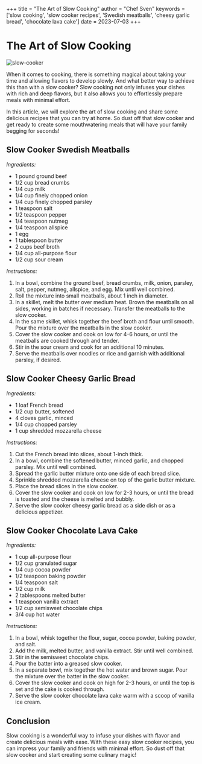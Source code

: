 
+++
title = "The Art of Slow Cooking"
author = "Chef Sven"
keywords = ['slow cooking', 'slow cooker recipes', 'Swedish meatballs', 'cheesy garlic bread', 'chocolate lava cake']
date = 2023-07-03
+++
# The Art of Slow Cooking

![slow-cooker](https://images.unsplash.com/photo-1611714700650-138de60665e8?ixid=MnwxMjA3fDB8MHxzZWFyY2h8NHx8c2xvdy1jb2VjaGVyJTIwaXBob25lJTIwc2hvcCUyMHRyZWV8ZW58MHx8MHx8&ixlib=rb-1.2.1&auto=format&fit=crop&w=500&q=60)

When it comes to cooking, there is something magical about taking your time and allowing flavors to develop slowly. And what better way to achieve this than with a slow cooker? Slow cooking not only infuses your dishes with rich and deep flavors, but it also allows you to effortlessly prepare meals with minimal effort.

In this article, we will explore the art of slow cooking and share some delicious recipes that you can try at home. So dust off that slow cooker and get ready to create some mouthwatering meals that will have your family begging for seconds!

## Slow Cooker Swedish Meatballs

*Ingredients:*

- 1 pound ground beef
- 1/2 cup bread crumbs
- 1/4 cup milk
- 1/4 cup finely chopped onion
- 1/4 cup finely chopped parsley
- 1 teaspoon salt
- 1/2 teaspoon pepper
- 1/4 teaspoon nutmeg
- 1/4 teaspoon allspice
- 1 egg
- 1 tablespoon butter
- 2 cups beef broth
- 1/4 cup all-purpose flour
- 1/2 cup sour cream

*Instructions:*

1. In a bowl, combine the ground beef, bread crumbs, milk, onion, parsley, salt, pepper, nutmeg, allspice, and egg. Mix until well combined.
2. Roll the mixture into small meatballs, about 1 inch in diameter.
3. In a skillet, melt the butter over medium heat. Brown the meatballs on all sides, working in batches if necessary. Transfer the meatballs to the slow cooker.
4. In the same skillet, whisk together the beef broth and flour until smooth. Pour the mixture over the meatballs in the slow cooker.
5. Cover the slow cooker and cook on low for 4-6 hours, or until the meatballs are cooked through and tender.
6. Stir in the sour cream and cook for an additional 10 minutes.
7. Serve the meatballs over noodles or rice and garnish with additional parsley, if desired.

## Slow Cooker Cheesy Garlic Bread

*Ingredients:*

- 1 loaf French bread
- 1/2 cup butter, softened
- 4 cloves garlic, minced
- 1/4 cup chopped parsley
- 1 cup shredded mozzarella cheese

*Instructions:*

1. Cut the French bread into slices, about 1-inch thick.
2. In a bowl, combine the softened butter, minced garlic, and chopped parsley. Mix until well combined.
3. Spread the garlic butter mixture onto one side of each bread slice.
4. Sprinkle shredded mozzarella cheese on top of the garlic butter mixture.
5. Place the bread slices in the slow cooker.
6. Cover the slow cooker and cook on low for 2-3 hours, or until the bread is toasted and the cheese is melted and bubbly.
7. Serve the slow cooker cheesy garlic bread as a side dish or as a delicious appetizer.

## Slow Cooker Chocolate Lava Cake

*Ingredients:*

- 1 cup all-purpose flour
- 1/2 cup granulated sugar
- 1/4 cup cocoa powder
- 1/2 teaspoon baking powder
- 1/4 teaspoon salt
- 1/2 cup milk
- 2 tablespoons melted butter
- 1 teaspoon vanilla extract
- 1/2 cup semisweet chocolate chips
- 3/4 cup hot water

*Instructions:*

1. In a bowl, whisk together the flour, sugar, cocoa powder, baking powder, and salt.
2. Add the milk, melted butter, and vanilla extract. Stir until well combined.
3. Stir in the semisweet chocolate chips.
4. Pour the batter into a greased slow cooker.
5. In a separate bowl, mix together the hot water and brown sugar. Pour the mixture over the batter in the slow cooker.
6. Cover the slow cooker and cook on high for 2-3 hours, or until the top is set and the cake is cooked through.
7. Serve the slow cooker chocolate lava cake warm with a scoop of vanilla ice cream.

## Conclusion

Slow cooking is a wonderful way to infuse your dishes with flavor and create delicious meals with ease. With these easy slow cooker recipes, you can impress your family and friends with minimal effort. So dust off that slow cooker and start creating some culinary magic!

